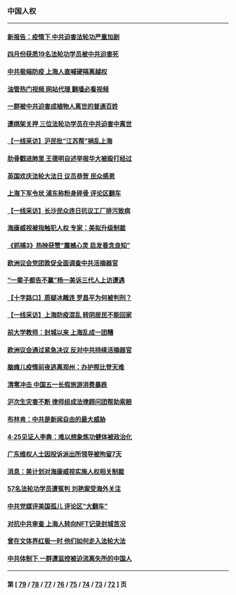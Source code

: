 ### 中国人权
---
#### [新报告：疫情下 中共迫害法轮功严重加剧](../../pages/ncid278/n13732612.md?05111245) 
#### [四月份获悉19名法轮功学员被中共迫害死](../../pages/ncid278/n13731456.md?05111245) 
#### [中共极端防疫 上海人直喊硬隔离越权](../../pages/ncid278/n13732359.md?05111245) 
#### [油管热门视频 网站代理 翻墙必看视频](http://209.222.30.114:81/youtube.html?05111245)
#### [一群被中共迫害成植物人离世的普通百姓](../../pages/ncid278/n13730316.md?05111245) 
#### [遭绑架关押 三位法轮功学员在中共迫害中离世](../../pages/ncid278/n13727134.md?05111245) 
#### [【一线采访】沪民批“江苏帮”祸乱上海](../../pages/ncid278/n13731242.md?05111245) 
#### [肋骨戳进肺里 王德明自述举报华大被殴打经过](../../pages/ncid278/n13730815.md?05111245) 
#### [英国欢庆法轮大法日 议员恭贺 民众感恩](../../pages/ncid278/n13730266.md?05111245) 
#### [上海下军令状 浦东称粉身碎骨 评论区翻车](../../pages/ncid278/n13729974.md?05111245) 
#### [【一线采访】长沙民众连日抗议工厂排污致病](../../pages/ncid278/n13729392.md?05111245) 
#### [海康威视被指触犯人权 专家：美拟升级制裁](../../pages/ncid278/n13729009.md?05111245) 
#### [《抓捕3》热映获赞“震撼心灵 启发善念良知”](../../pages/ncid278/n13729129.md?05111245) 
#### [欧洲议会党团敦促全面调查中共活摘器官](../../pages/ncid278/n13729021.md?05111245) 
#### [“一辈子都告不赢”杨一美诉三代人上访遭遇](../../pages/ncid278/n13728969.md?05111245) 
#### [【十字路口】质疑冰雕连 罗昌平为何被判刑？](../../pages/ncid278/n13728739.md?05111245) 
#### [【一线采访】上海防疫混乱 转阴居民不能回家](../../pages/ncid278/n13728726.md?05111245) 
#### [前大学教师：封城以来 上海乱成一团糟](../../pages/ncid278/n13728515.md?05111245) 
#### [欧洲议会通过紧急决议 反对中共持续活摘器官](../../pages/ncid278/n13728211.md?05111245) 
#### [脑瘫儿疫情前夜逃离郑州：办护照比登天难](../../pages/ncid278/n13728232.md?05111245) 
#### [清零冲击 中国五一长假旅游消费暴跌](../../pages/ncid278/n13727808.md?05111245) 
#### [沪次生灾害不断 律师组成法律顾问团帮助索赔](../../pages/ncid278/n13727729.md?05111245) 
#### [布林肯：中共是新闻自由的最大威胁](../../pages/ncid278/n13727223.md?05111245) 
#### [4‧25见证人李犇：难以想象炼功健体被政治化](../../pages/ncid278/n13726951.md?05111245) 
#### [广东维权人士因投诉派出所领导被拘留7天](../../pages/ncid278/n13727127.md?05111245) 
#### [消息：美计划对海康威视实施人权相关制裁](../../pages/ncid278/n13727090.md?05111245) 
#### [57名法轮功学员遭冤判 刘艳案受海外关注](../../pages/ncid278/n13726210.md?05111245) 
#### [中共党媒评美国孤儿 评论区“大翻车”](../../pages/ncid278/n13726953.md?05111245) 
#### [对抗中共审查 上海人转向NFT记录封城苦况](../../pages/ncid278/n13726776.md?05111245) 
#### [曾在文体界红极一时 他们如何走入法轮大法](../../pages/ncid278/n13725670.md?05111245) 
#### [中共体制下 一群遭监控被迫流离失所的中国人](../../pages/ncid278/n13725531.md?05111245) 

---
#### 第 [ [79](./79.md?05111245) / [78](./78.md?05111245) / [77](./77.md?05111245) / [76](./76.md?05111245) / [75](./75.md?05111245) / [74](./74.md?05111245) / [73](./73.md?05111245) / [72](./72.md?05111245) ] 页
